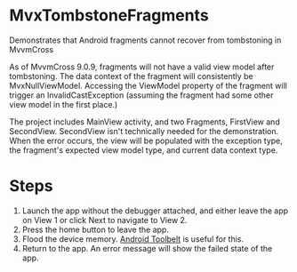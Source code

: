 # MvxTombstoneFragments
Demonstrates that Android fragments cannot recover from tombstoning in MvvmCross

As of MvvmCross 9.0.9, fragments will not have a valid view model after tombstoning. The data context of the fragment will consistently be MvxNullViewModel. Accessing the ViewModel property of the fragment will trigger an InvalidCastException (assuming the fragment had some other view model in the first place.)

The project includes MainView activity, and two Fragments, FirstView and SecondView. SecondView isn't technically needed for the demonstration.
When the error occurs, the view will be populated with the exception type, the fragment's expected view model type, and current data context type.

# Steps
1. Launch the app without the debugger attached, and either leave the app on View 1 or click Next to navigate to View 2.
2. Press the home button to leave the app.
3. Flood the device memory. [Android Toolbelt](https://play.google.com/store/apps/details?id=com.tspoon.androidtoolbelt) is useful for this.
3. Return to the app. An error message will show the failed state of the app.
